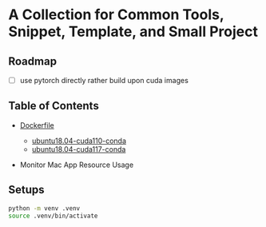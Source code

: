 # A Collection for Common Tools, Snippet, Template, and Small Project

## Roadmap

- [ ] use pytorch directly rather build upon cuda images

## Table of Contents

- [Dockerfile](/dockerfiles/README.md)
  - [ubuntu18.04-cuda110-conda](dockerfiles/ubuntu18.04-cuda110-conda)
  - [ubuntu18.04-cuda117-conda](dockerfiles/ubuntu18.04-cuda117-conda)

- Monitor Mac App Resource Usage

## Setups

```bash
python -m venv .venv
source .venv/bin/activate
```

